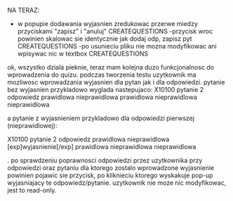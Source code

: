 NA TERAZ:
- w popupie dodawania wyjasnien zredukowac przerwe miedzy przyciskami "zapisz" i "anuluj"  CREATEQUESTIONS
-przycisk wroc powinien skalowac sie identycznie jak dodaj odp, zapisz pyt CREATEQUESTIONS
-po usunieciu pliku nie mozna modyfikowac ani wpisywac nic w textbox  CREATEQUESTIONS
 








ok, wszystko dziala pieknie, teraz mam kolejna duzo funkcjonalnosc do wprowadzenia do quizu. podczas tworzenia testu uzytkownik ma mozliwosc wprowadzania wyjasnien dla pytan jak i dla odpowiedzi. pytanie bez wyjasnien przykladowo wyglada nastepujaco:
X10100
pytanie 2
odpowiedz prawidlowa
nieprawidlowa
prawidlowa
nieprawidlowa
nieprawidlowa

a pytanie z wyjasnieniem przykladowo dla odpowiedzi pierwszej (nieprawidlowej):

X10100
pytanie 2
odpowiedz prawidlowa
nieprawidlowa
[exp]wyjasnienie[/exp]
prawidlowa
nieprawidlowa
nieprawidlowa

. po sprawdzeniu poprawnosci odpowiedzi przez uzytkownika przy odpowiedzi oraz pytaniu dla ktorego zostalo wprowadzone wyjasnienie powinien pojawic sie przycisk, po kliknieciu ktorego wyskakuje pop-up wyjasniajacy te odpowiedz/pytanie. uzytkownik nie moze nic modyfikowac, jest to read-only.


